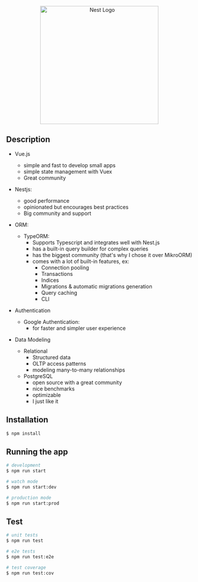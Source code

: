 <p align="center">
  <a href="http://nestjs.com/" target="blank"><img src="https://nestjs.com/img/logo_text.svg" width="320" alt="Nest Logo" /></a>
</p>

[circleci-image]: https://img.shields.io/circleci/build/github/nestjs/nest/master?token=abc123def456
[circleci-url]: https://circleci.com/gh/nestjs/nest

## Description

- Vue.js

  - simple and fast to develop small apps
  - simple state management with Vuex
  - Great community

- Nestjs:

  - good performance
  - opinionated but encourages best practices
  - Big community and support

- ORM:

  - TypeORM:
    - Supports Typescript and integrates well with Nest.js
    - has a built-in query builder for complex queries
    - has the biggest community (that's why I chose it over MikroORM)
    - comes with a lot of built-in features, ex:
      - Connection pooling
      - Transactions
      - Indices
      - Migrations & automatic migrations generation
      - Query caching
      - CLI

- Authentication

  - Google Authentication:
    - for faster and simpler user experience

- Data Modeling
  - Relational
    - Structured data
    - OLTP access patterns
    - modeling many-to-many relationships
  - PostgreSQL
    - open source with a great community
    - nice benchmarks
    - optimizable
    - I just like it

## Installation

```bash
$ npm install
```

## Running the app

```bash
# development
$ npm run start

# watch mode
$ npm run start:dev

# production mode
$ npm run start:prod
```

## Test

```bash
# unit tests
$ npm run test

# e2e tests
$ npm run test:e2e

# test coverage
$ npm run test:cov
```

